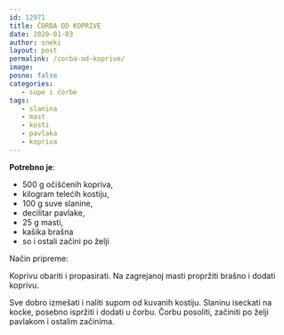 ```yaml
---
id: 12971
title: ČORBA OD KOPRIVE
date: 2020-01-03
author: sneki
layout: post
permalink: /corba-od-koprive/
image: 
posno: false
categories:
   - supe i čorbe
tags:
   - slanina
   - mast
   - kosti
   - pavlaka
   - kopriva
---
```

**Potrebno je**:

* 500 g očišćenih kopriva, 
* kilogram telećih kostiju, 
* 100 g suve slanine,
* decilitar pavlake, 
* 25 g masti, 
* kašika brašna 
* so i ostali začini po želji

Način pripreme:

Koprivu obariti i propasirati. Na zagrejanoj masti propržiti brašno i dodati koprivu. 

Sve dobro izmešati i naliti supom od kuvanih kostiju. Slaninu iseckati na kocke, posebno ispržiti i dodati u čorbu. Čorbu posoliti, začiniti po želji pavlakom i ostalim začinima.

  

